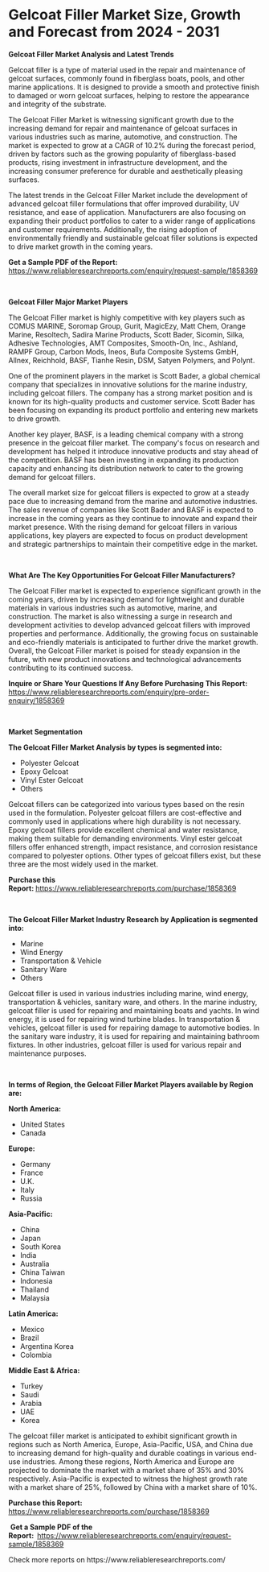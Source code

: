 <p><h1>Gelcoat Filler Market Size, Growth and Forecast from 2024 - 2031</h1></p><p><strong>Gelcoat Filler Market Analysis and Latest Trends</strong></p>
<p><p>Gelcoat filler is a type of material used in the repair and maintenance of gelcoat surfaces, commonly found in fiberglass boats, pools, and other marine applications. It is designed to provide a smooth and protective finish to damaged or worn gelcoat surfaces, helping to restore the appearance and integrity of the substrate.</p><p>The Gelcoat Filler Market is witnessing significant growth due to the increasing demand for repair and maintenance of gelcoat surfaces in various industries such as marine, automotive, and construction. The market is expected to grow at a CAGR of 10.2% during the forecast period, driven by factors such as the growing popularity of fiberglass-based products, rising investment in infrastructure development, and the increasing consumer preference for durable and aesthetically pleasing surfaces.</p><p>The latest trends in the Gelcoat Filler Market include the development of advanced gelcoat filler formulations that offer improved durability, UV resistance, and ease of application. Manufacturers are also focusing on expanding their product portfolios to cater to a wider range of applications and customer requirements. Additionally, the rising adoption of environmentally friendly and sustainable gelcoat filler solutions is expected to drive market growth in the coming years.</p></p>
<p><strong>Get a Sample PDF of the Report:&nbsp;</strong> <a href="https://www.reliableresearchreports.com/enquiry/request-sample/1858369">https://www.reliableresearchreports.com/enquiry/request-sample/1858369</a></p>
<p>&nbsp;</p>
<p><strong>Gelcoat Filler Major Market Players</strong></p>
<p><p>The Gelcoat Filler market is highly competitive with key players such as COMUS MARINE, Soromap Group, Gurit, MagicEzy, Matt Chem, Orange Marine, Resoltech, Sadira Marine Products, Scott Bader, Sicomin, Silka, Adhesive Technologies, AMT Composites, Smooth-On, Inc., Ashland, RAMPF Group, Carbon Mods, Ineos, Bufa Composite Systems GmbH, Allnex, Reichhold, BASF, Tianhe Resin, DSM, Satyen Polymers, and Polynt.</p><p>One of the prominent players in the market is Scott Bader, a global chemical company that specializes in innovative solutions for the marine industry, including gelcoat fillers. The company has a strong market position and is known for its high-quality products and customer service. Scott Bader has been focusing on expanding its product portfolio and entering new markets to drive growth.</p><p>Another key player, BASF, is a leading chemical company with a strong presence in the gelcoat filler market. The company's focus on research and development has helped it introduce innovative products and stay ahead of the competition. BASF has been investing in expanding its production capacity and enhancing its distribution network to cater to the growing demand for gelcoat fillers.</p><p>The overall market size for gelcoat fillers is expected to grow at a steady pace due to increasing demand from the marine and automotive industries. The sales revenue of companies like Scott Bader and BASF is expected to increase in the coming years as they continue to innovate and expand their market presence. With the rising demand for gelcoat fillers in various applications, key players are expected to focus on product development and strategic partnerships to maintain their competitive edge in the market.</p></p>
<p>&nbsp;</p>
<p><strong>What Are The Key Opportunities For Gelcoat Filler Manufacturers?</strong></p>
<p><p>The Gelcoat Filler market is expected to experience significant growth in the coming years, driven by increasing demand for lightweight and durable materials in various industries such as automotive, marine, and construction. The market is also witnessing a surge in research and development activities to develop advanced gelcoat fillers with improved properties and performance. Additionally, the growing focus on sustainable and eco-friendly materials is anticipated to further drive the market growth. Overall, the Gelcoat Filler market is poised for steady expansion in the future, with new product innovations and technological advancements contributing to its continued success.</p></p>
<p><strong>Inquire or Share Your Questions If Any Before Purchasing This Report:</strong> <a href="https://www.reliableresearchreports.com/enquiry/pre-order-enquiry/1858369">https://www.reliableresearchreports.com/enquiry/pre-order-enquiry/1858369</a></p>
<p>&nbsp;</p>
<p><strong>Market Segmentation</strong></p>
<p><strong>The Gelcoat Filler Market Analysis by types is segmented into:</strong></p>
<p><ul><li>Polyester Gelcoat</li><li>Epoxy Gelcoat</li><li>Vinyl Ester Gelcoat</li><li>Others</li></ul></p>
<p><p>Gelcoat fillers can be categorized into various types based on the resin used in the formulation. Polyester gelcoat fillers are cost-effective and commonly used in applications where high durability is not necessary. Epoxy gelcoat fillers provide excellent chemical and water resistance, making them suitable for demanding environments. Vinyl ester gelcoat fillers offer enhanced strength, impact resistance, and corrosion resistance compared to polyester options. Other types of gelcoat fillers exist, but these three are the most widely used in the market.</p></p>
<p><strong>Purchase this Report:&nbsp;</strong><a href="https://www.reliableresearchreports.com/purchase/1858369">https://www.reliableresearchreports.com/purchase/1858369</a></p>
<p>&nbsp;</p>
<p><strong>The Gelcoat Filler Market Industry Research by Application is segmented into:</strong></p>
<p><ul><li>Marine</li><li>Wind Energy</li><li>Transportation & Vehicle</li><li>Sanitary Ware</li><li>Others</li></ul></p>
<p><p>Gelcoat filler is used in various industries including marine, wind energy, transportation & vehicles, sanitary ware, and others. In the marine industry, gelcoat filler is used for repairing and maintaining boats and yachts. In wind energy, it is used for repairing wind turbine blades. In transportation & vehicles, gelcoat filler is used for repairing damage to automotive bodies. In the sanitary ware industry, it is used for repairing and maintaining bathroom fixtures. In other industries, gelcoat filler is used for various repair and maintenance purposes.</p></p>
<p>&nbsp;</p>
<p><strong>In terms of Region, the Gelcoat Filler Market Players available by Region are:</strong></p>
<p>
    <p> <strong> North America: </strong>
        <ul>
            <li>United States</li>
            <li>Canada</li>
        </ul>
        </p> 
    <p> <strong> Europe: </strong>
        <ul>
            <li>Germany</li>
            <li>France</li>
            <li>U.K.</li>
            <li>Italy</li>
            <li>Russia</li>
        </ul>
        </p> 
    <p> <strong> Asia-Pacific: </strong>
        <ul>
            <li>China</li>
            <li>Japan</li>
            <li>South Korea</li>
            <li>India</li>
            <li>Australia</li>
            <li>China Taiwan</li>
            <li>Indonesia</li>
            <li>Thailand</li>
            <li>Malaysia</li>
        </ul>
        </p> 
    <p> <strong> Latin America: </strong>
        <ul>
            <li>Mexico</li>
            <li>Brazil</li>
            <li>Argentina Korea</li>
            <li>Colombia</li>
        </ul>
        </p> 
    <p> <strong> Middle East & Africa: </strong>
        <ul>
            <li>Turkey</li>
            <li>Saudi</li>
            <li>Arabia</li>
            <li>UAE</li>
            <li>Korea</li>
        </ul>
    </p>
    </p>
<p><p>The gelcoat filler market is anticipated to exhibit significant growth in regions such as North America, Europe, Asia-Pacific, USA, and China due to increasing demand for high-quality and durable coatings in various end-use industries. Among these regions, North America and Europe are projected to dominate the market with a market share of 35% and 30% respectively. Asia-Pacific is expected to witness the highest growth rate with a market share of 25%, followed by China with a market share of 10%.</p></p>
<p><strong>Purchase this Report: </strong><a href="https://www.reliableresearchreports.com/purchase/1858369">https://www.reliableresearchreports.com/purchase/1858369</a></p>
<p>&nbsp;<strong>Get a Sample PDF of the Report:&nbsp;&nbsp;</strong><a href="https://www.reliableresearchreports.com/enquiry/request-sample/1858369">https://www.reliableresearchreports.com/enquiry/request-sample/1858369</a></p>
<p><strong></strong></p>
<p>Check more reports on https://www.reliableresearchreports.com/</p>
